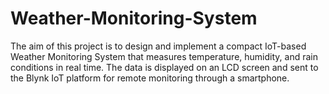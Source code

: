 # Weather-Monitoring-System
The aim of this project is to design and implement a compact IoT-based Weather Monitoring System that measures temperature, humidity, and rain conditions in real time.  The data is displayed on an LCD screen and sent to the Blynk IoT platform for remote  monitoring through a smartphone. 
